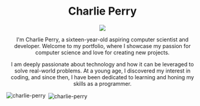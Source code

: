 <h1 align="center">Charlie Perry</h1>
<p align="center">
  <a href="https://github.com/DenverCoder1/readme-typing-svg"><img src="https://readme-typing-svg.herokuapp.com?lines=Computer+Science;Java+Developer;Website+Developer,&center=true&width=300&height=50"></a>
</p>

<p align="center">I'm Charlie Perry, a sixteen-year-old aspiring computer scientist and developer. Welcome to my portfolio, where I showcase my passion for computer science and love for creating new projects.</p>
<p align="center">I am deeply passionate about technology and how it can be leveraged to solve real-world problems. At a young age, I discovered my interest in coding, and since then, I have been dedicated to learning and honing my skills as a programmer.</p>


<p><img align="left" src="https://github-readme-stats.vercel.app/api/top-langs?username=charlie-perry&show_icons=true&locale=en&layout=compact" alt="charlie-perry" /></p>

<p>&nbsp;<img align="center" src="https://github-readme-stats.vercel.app/api?username=charlie-perry&show_icons=true&locale=en" alt="charlie-perry" /></p>
